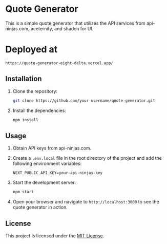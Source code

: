 # Quote Generator

This is a simple quote generator that utilizes the API services from api-ninjas.com, aceternity, and shadcn for UI.

# Deployed at 

```
https://quote-generator-eight-delta.vercel.app/
```

## Installation

1. Clone the repository:

   ```bash
   git clone https://github.com/your-username/quote-generator.git
   ```

2. Install the dependencies:

   ```bash
   npm install
   ```

## Usage

1. Obtain API keys from api-ninjas.com.

2. Create a `.env.local` file in the root directory of the project and add the following environment variables:

   ```plaintext
   NEXT_PUBLIC_API_KEY=your-api-ninjas-key

   ```

3. Start the development server:

   ```bash
   npm start
   ```

4. Open your browser and navigate to `http://localhost:3000` to see the quote generator in action.

## License

This project is licensed under the [MIT License](LICENSE).
